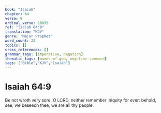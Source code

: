 ```yaml
---
book: "Isaiah"
chapter: 64
verse: 9
ordinal_verse: 18895
ref: "Isaiah 64:9"
translation: "KJV"
genre: "Major Prophet"
word_count: 22
topics: []
cross_references: []
grammar_tags: [imperative, negation]
thematic_tags: [names-of-god, negative-command]
tags: ["Bible","KJV","Isaiah"]
---
```


# Isaiah 64:9

Be not wroth very sore, O LORD, neither remember iniquity for ever: behold, see, we beseech thee, we are all thy people.
